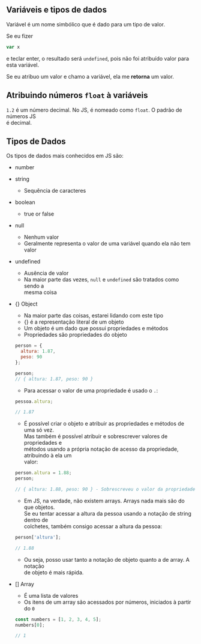 ## Variáveis e tipos de dados
Variável é um nome simbólico que é dado para um tipo de valor.

Se eu fizer

```javascript
var x
```
e teclar enter, o resultado será `undefined`, pois não foi atribuído valor para  
esta variável.

Se eu atribuo um valor e chamo a variável, ela me **retorna** um valor.

## Atribuindo números `float` à variáveis
`1.2` é um número decimal. No JS, é nomeado como `float`. O padrão de números JS  
é decimal.

## Tipos de Dados
Os tipos de dados mais conhecidos em JS são:

- number

- string
  - Sequência de caracteres

- boolean
  - true or false

- null
  - Nenhum valor
  - Geralmente representa o valor de uma variável quando ela não tem valor

- undefined
  - Ausência de valor
  - Na maior parte das vezes, `null` e `undefined` são tratados como sendo a  
  mesma coisa

- {} Object
  - Na maior parte das coisas, estarei lidando com este tipo
  - {} é a representação literal de um objeto
  - Um objeto é um dado que possui propriedades e métodos
  - Propriedades são propriedades do objeto
  ```javascript
  person = {
    altura: 1.87,
    peso: 90
  };

  person;
  // { altura: 1.87, peso: 90 }
  ```
  - Para acessar o valor de uma propriedade é usado o `.`:
  ```javascript
  pessoa.altura;

  // 1.87
  ```
  - É possível criar o objeto e atribuir as propriedades e métodos de uma só vez.  
  Mas também é possível atribuir e sobrescrever valores de propriedades e  
  métodos usando a própria notação de acesso da propriedade, atribuindo à ela um  
  valor:
  ```javascript
  person.altura = 1.88;
  person;

  // { altura: 1.88, peso: 90 } - Sobrescreveu o valor da propriedade "altura"
  ```
  - Em JS, na verdade, não existem arrays. Arrays nada mais são do que objetos.  
  Se eu tentar acessar a altura da pessoa usando a notação de string dentro de  
  colchetes, também consigo acessar a altura da pessoa:
  ```javascript
  person['altura'];

  // 1.88
  ```
  - Ou seja, posso usar tanto a notação de objeto quanto a de array. A notação  
  de objeto é mais rápida.

- [] Array
  - É uma lista de valores
  - Os itens de um array são acessados por números, iniciados à partir do `0`
  ```javascript
  const numbers = [1, 2, 3, 4, 5];
  numbers[0];

  // 1
  ```
